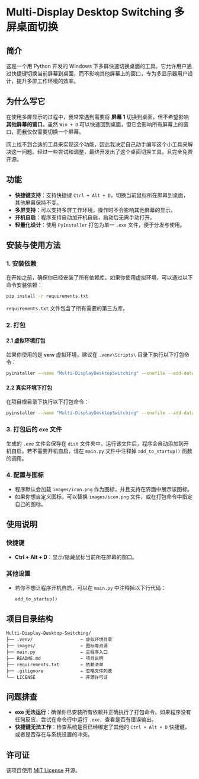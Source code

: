 # Multi-Display Desktop Switching 多屏桌面切换

## 简介
这是一个用 Python 开发的 Windows 下多屏快速切换桌面的工具。它允许用户通过快捷键切换当前屏幕到桌面，而不影响其他屏幕上的窗口，专为多显示器用户设计，提升多屏工作环境的效率。

## 为什么写它
在使用多屏显示的过程中，我常常遇到需要将 **屏幕 1** 切换到桌面，但不希望影响 **其他屏幕的窗口**。虽然 `Win + D` 可以快速回到桌面，但它会影响所有屏幕上的窗口，而我仅仅需要切换一个屏幕。

网上找不到合适的工具来实现这个功能，因此我决定自己动手编写这个小工具来解决这一问题。经过一些尝试和调整，最终开发出了这个桌面切换工具，且完全免费开源。

## 功能
- **快捷键支持**：支持快捷键 `Ctrl + Alt + D`，切换当前鼠标所在屏幕到桌面，其他屏幕保持不变。
- **多屏支持**：可以支持多屏工作环境，操作时不会影响其他屏幕的显示。
- **开机自启**：程序支持自动加开机自启，启动后无需手动打开。
- **轻量化设计**：使用 `PyInstaller` 打包为单一 `.exe` 文件，便于分发与使用。

## 安装与使用方法

### 1. 安装依赖
在开始之前，确保你已经安装了所有依赖库。如果你使用虚拟环境，可以通过以下命令安装依赖：

```bash
pip install -r requirements.txt
```

`requirements.txt` 文件包含了所有需要的第三方库。

### 2. 打包

#### 2.1 虚拟环境打包
如果你使用的是 **`venv`** 虚拟环境，建议在 `.venv\Scripts\` 目录下执行以下打包命令：

```bash
pyinstaller --name "Multi-DisplayDesktopSwitching" --onefile --add-data "..\..\images\icon.png;images" --windowed --icon=..\..\images\icon.png ..\..\main.py --distpath ..\..\dist
```

#### 2.2 真实环境下打包
在项目根目录下执行以下打包命令：

```bash
pyinstaller --name "Multi-DisplayDesktopSwitching" --onefile --add-data ".\images\icon.png;images" --windowed --icon=.\images\icon.png .\main.py
```

### 3. 打包后的 `exe` 文件
生成的 `.exe` 文件会保存在 `dist` 文件夹中。运行该文件后，程序会自动添加到开机自启。若不需要开机自启，请在 `main.py` 文件中注释掉 `add_to_startup()` 函数的调用。

### 4. 配置与图标
- 程序默认会加载 `images/icon.png` 作为图标，并且支持在界面中展示该图标。
- 如果你想自定义图标，可以替换 `images/icon.png` 文件，或在打包命令中指定自己的图标。

## 使用说明

### 快捷键
- **Ctrl + Alt + D**：显示/隐藏鼠标当前所在屏幕的窗口。

### 其他设置
- 若你不想让程序开机自启，可以在 `main.py` 中注释掉以下行代码：

  ```python
  add_to_startup()
  ```

## 项目目录结构

```
Multi-Display-Desktop-Switching/
├── .venv/                  ← 虚拟环境目录
├── images/                 ← 图标等资源
├── main.py                 ← 主程序入口
├── README.md               ← 项目说明
├── requirements.txt        ← 依赖清单
├── .gitignore              ← 忽略文件列表
└── LICENSE                 ← 开源许可证
```

## 问题排查

- **exe 无法运行**：确保你已安装所有依赖并正确执行了打包命令。如果程序没有任何反应，尝试在命令行中运行 `.exe`，查看是否有错误输出。
- **快捷键无法工作**：检查系统是否已经绑定了其他的 `Ctrl + Alt + D` 快捷键，或者是否存在与系统设置的冲突。

## 许可证

该项目使用 [MIT License](./LICENSE) 开源。
```
